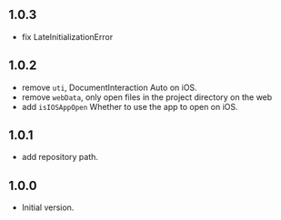## 1.0.3
- fix LateInitializationError
## 1.0.2
- remove `uti`, DocumentInteraction Auto on iOS.
- remove `webData`, only open files in the project directory on the web
- add `isIOSAppOpen` Whether to use the app to open on iOS.
## 1.0.1
- add repository path.
## 1.0.0
- Initial version.
